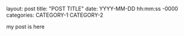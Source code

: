 layout: post
title: "POST TITLE"
date: YYYY-MM-DD hh:mm:ss -0000
categories: CATEGORY-1 CATEGORY-2

my post is here
